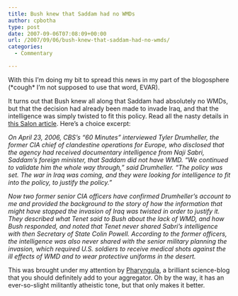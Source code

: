 ```yaml
---
title: Bush knew that Saddam had no WMDs
author: cpbotha
type: post
date: 2007-09-06T07:08:09+00:00
url: /2007/09/06/bush-knew-that-saddam-had-no-wmds/
categories:
  - Commentary

---
```

With this I’m doing my bit to spread this news in my part of the blogosphere (\*cough\* I’m not supposed to use that word, EVAR).

It turns out that Bush knew all along that Saddam had absolutely no WMDs, but that the decision had already been made to invade Iraq, and that the intelligence was simply twisted to fit this policy. Read all the nasty details in [this Salon article][1]. Here’s a choice excerpt:

_On April 23, 2006, CBS’s “60 Minutes” interviewed Tyler Drumheller, the former CIA chief of clandestine operations for Europe, who disclosed that the agency had received documentary intelligence from Naji Sabri, Saddam’s foreign minister, that Saddam did not have WMD. “We continued to validate him the whole way through,” said Drumheller. “The policy was set. The war in Iraq was coming, and they were looking for intelligence to fit into the policy, to justify the policy.”_ 

_Now two former senior CIA officers have confirmed Drumheller’s account to me and provided the background to the story of how the information that might have stopped the invasion of Iraq was twisted in order to justify it. They described what Tenet said to Bush about the lack of WMD, and how Bush responded, and noted that Tenet never shared Sabri’s intelligence with then Secretary of State Colin Powell. According to the former officers, the intelligence was also never shared with the senior military planning the invasion, which required U.S. soldiers to receive medical shots against the ill effects of WMD and to wear protective uniforms in the desert._

This was brought under my attention by [Pharyngula][2], a brilliant science-blog that you should definitely add to your aggregator. Oh by the way, it has an ever-so-slight militantly atheistic tone, but that only makes it better.

 [1]: http://www.salon.com/opinion/blumenthal/2007/09/06/bush_wmd/?source=whitelist "Salon article "
 [2]: http://scienceblogs.com/pharyngula/ "Pharyngula blog."
